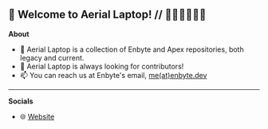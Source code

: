 ## 👋 Welcome to Aerial Laptop! // 🏳️‍🌈🏳️‍⚧️🇺🇦
**About**
- 🌱 Aerial Laptop is a collection of Enbyte and Apex repositories, both legacy and current.
- 💞️ Aerial Laptop is always looking for contributors!
- 📫 You can reach us at Enbyte's email, [me(at)enbyte.dev](mailto:me@enbyte.dev) 
----
**Socials**
- 🌐 [Website](enbyte.dev)